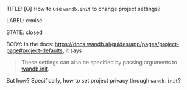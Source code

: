 TITLE:
[Q] How to use `wandb.init` to change project settings?

LABEL:
c:misc

STATE:
closed

BODY:
In the docs: https://docs.wandb.ai/guides/app/pages/project-page#project-defaults, it says

> These settings can also be specified by passing arguments to [wandb.init](https://docs.wandb.ai/ref/python/init).

But how? Specifically, how to set project privacy through `wandb.init`?

